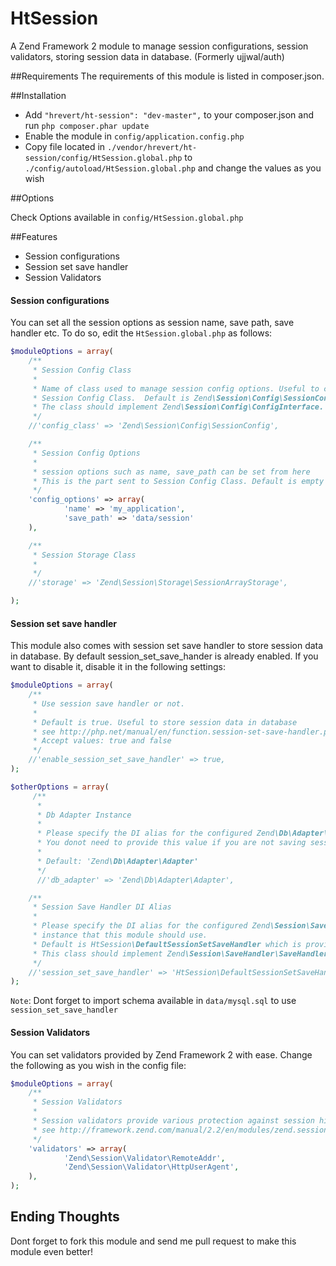 HtSession
=========

A Zend Framework 2 module to manage session configurations, session validators, storing session data in database. (Formerly ujjwal/auth)

##Requirements
The requirements of this module is listed in composer.json.
 
##Installation
* Add `"hrevert/ht-session": "dev-master",` to your composer.json and run `php composer.phar update`
* Enable the module in `config/application.config.php`
* Copy file located in `./vendor/hrevert/ht-session/config/HtSession.global.php` to `./config/autoload/HtSession.global.php` and change the values as you wish

##Options

Check Options available in `config/HtSession.global.php`

##Features
* Session configurations
* Session set save handler
* Session Validators

#### Session configurations

You can set all the session options as session name, save path, save handler etc.
To do so, edit the `HtSession.global.php` as follows:

```php
$moduleOptions = array(
    /**
     * Session Config Class
     *
     * Name of class used to manage session config options. Useful to create your own
     * Session Config Class.  Default is Zend\Session\Config\SessionConfig.
     * The class should implement Zend\Session\Config\ConfigInterface.
     */
    //'config_class' => 'Zend\Session\Config\SessionConfig',

    /**
     * Session Config Options
     *
     * session options such as name, save_path can be set from here
     * This is the part sent to Session Config Class. Default is empty array.
     */
    'config_options' => array(
            'name' => 'my_application',
            'save_path' => 'data/session'
    ),

    /**
     * Session Storage Class
     *
     */
    //'storage' => 'Zend\Session\Storage\SessionArrayStorage',

);
```

#### Session set save handler

This module also comes with session set save handler to store session data in database.
By default session_set_save_hander is already enabled. If you want to disable it, disable it in the following settings:

```php
$moduleOptions = array(
    /**
     * Use session save handler or not.
     * 
     * Default is true. Useful to store session data in database
     * see http://php.net/manual/en/function.session-set-save-handler.php
     * Accept values: true and false
     */
    //'enable_session_set_save_handler' => true,
);

$otherOptions = array(
     /**
      *
      * Db Adapter Instance
      *
      * Please specify the DI alias for the configured Zend\Db\Adapter\Adapter instance that this module should use.
      * You donot need to provide this value if you are not saving session data in database
      *
      * Default: 'Zend\Db\Adapter\Adapter'
      */
      //'db_adapter' => 'Zend\Db\Adapter\Adapter',

    /**
     * Session Save Handler DI Alias
     *
     * Please specify the DI alias for the configured Zend\Session\SaveHandler\SaveHandlerInterface
     * instance that this module should use.
     * Default is HtSession\DefaultSessionSetSaveHandler which is provided by this module.
     * This class should implement Zend\Session\SaveHandler\SaveHandlerInterface
     */
    //'session_set_save_handler' => 'HtSession\DefaultSessionSetSaveHandler'
);
```


`Note`: Dont forget to import schema available in `data/mysql.sql` to use `session_set_save_handler`

#### Session Validators

You can set validators provided by Zend Framework 2 with ease.
Change the following as you wish in the config file:

```php
$moduleOptions = array(
    /**
     * Session Validators
     *
     * Session validators provide various protection against session hijacking.
     * see http://framework.zend.com/manual/2.2/en/modules/zend.session.validator.html for more details
     */
    'validators' => array(
            'Zend\Session\Validator\RemoteAddr',
            'Zend\Session\Validator\HttpUserAgent',    
    ),
);

```

## Ending Thoughts

Dont forget to fork this module and send me pull request to make this module even better!
